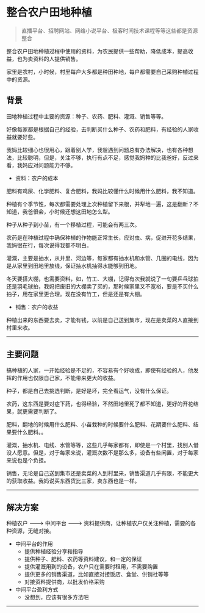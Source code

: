 #   整合农户田地种植

>   直播平台、招聘网站、网络小说平台、极客时间技术课程等等这些都是资源整合

整合农户田地种植过程中使用的资料，为农民提供一些帮助，降低成本，提高收益，也为卖资料的人提供销售。

家里是农村，小时候，村里每户大多都是种田种地，每户都需要自己采购种植过程中的资源。

##  背景

田地种植过程中主要的资源：种子、农药、肥料、灌溉、销售等等。

好像每家都是根据自己的经验，去判断买什么种子、农药和肥料，有经验的人家收益就要好些。

我妈比较细心也很用心，跟着别人学，我爸遇到问题总有办法解决，也有各种想法，比较聪明，但是，关注不够，执行有点不足，感觉我妈种的比我爸好，反过来看，我妈应对问题能力不够。

-   资料：农户的成本

肥料有鸡屎、化学肥料、复合肥料，我妈比较懂什么时候用什么肥料，我不知道。

种植有个季节性，每次都需要处理上次种植留下来根，并犁地一遍，这是翻新？不知道，我爸很会，小时候还想这田地怎么犁。

种子从种子到小苗，有一个移植过程，可能会有两三次。

农药是在种植过程中确保种植的作物能正常生长，应对虫、病，促进开花多结果，我妈很在行，每次说得我都不明白。

灌溉，主要是抽水，从井里、河边等，每家都有抽水机和水管、几圈的电线，因为是从家里到田地里放线，保证抽水机抽得水能够到田地。

冬天要搭大棚，也需要资料，如，竹工、大棚，记得有次我就说了一句要乒乓球拍还是羽毛球拍，我妈把废旧的大棚卖了买的，那时候家里又不宽裕，要是不买什么拍子，用在家里更合理。现在没有竹工，但是还是有大棚。

-   销售：农户的收益

种植出来的东西要去卖，才能有钱，以前是自己送到集市，现在是卖菜的人直接到村里来收。

----

##  主要问题

搞种植的人家，一开始经验是不足的，不容易有个好收成，即使有经验的人，他发挥的作用也仅限自己家，不能带来更大的收益。

种子，都是自己去挑选判断，是好是坏，完全看运气，没有什么保证。

农药，这东西是要对症下药，也得经验，不然田地里死了都不知道，更好的开花结果，就更需要判断了。

肥料，翻地的时候用什么肥料、小苗栽种的时候要什么肥料、花期要什么肥料、结果要什么肥料。。

灌溉，抽水机、电线、水管等等，这些几乎每家都有，即使是一个村里，找别人借没人愿意。但是，对于每家来说，灌溉次数不是那么多，设备有些闲置，对于每家来说也是个负担。

销售，无论是自己送到集市还是卖菜的人到村里来，销售渠道几乎有限，不能更大的获取收益。我妈说买东西货比三家，卖东西也是一样。

----

##  解决方案

种植农户 ---> 中间平台 ---> 资料提供商，让种植农户仅关注种植，需要的各种资源，无缝对接。

-   中间平台的作用
    -   提供种植经验分享和指导
    -   提供种子、肥料、农药等资料建议，和一定的保证
    -   提供灌溉用到的设备，农户只在需要时租用，不需要购置
    -   提供更多的销售渠道，比如直接对接饭店、食堂、供销社等等
    -   对接资料提供商，以批发价格采购
-   中间平台盈利方式
    -   没想到，应该有很多方法吧

----